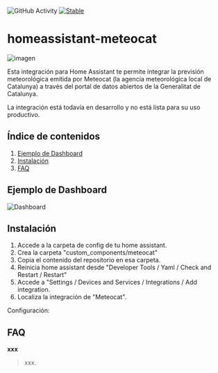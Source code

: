 ![GitHub Activity](https://img.shields.io/github/commit-activity/y/fxreina/homeassistant-meteocat.svg?label=commits)
[![Stable](https://img.shields.io/github/v/release/fxreina/homeassistant-meteocat.svg)](https://github.com/fxreina/homeassistant-meteocat/releases/latest)

# homeassistant-meteocat
![imagen](assets/logo.png)

Esta integración para Home Assistant te permite integrar la previsión meteorológica emitida por Meteocat (la agencia meteorológica local de Catalunya) a través del portal de datos abiertos de la Generalitat de Catalunya.

La integración está todavía en desarrollo y no está lista para su uso productivo.

## Índice de contenidos

1. [Ejemplo de Dashboard](#Ejemplo-de-Dashboard)<br>
2. [Instalación](#Instalación)<br>
3. [FAQ](#FAQ)

## Ejemplo de Dashboard

![Dashboard](assets/dashboard.png)

## Instalación

1. Accede a la carpeta de config de tu home assistant.
2. Crea la carpeta "custom_components/meteocat"
3. Copia el contenido del repositorio en esa carpeta.
4. Reinicia home assistant desde "Developer Tools / Yaml / Check and Restart / Restart"
5. Accede a "Settings / Devices and Services / Integrations / Add integration.
6. Localiza la integración de "Meteocat".

Configuración:




## FAQ

**xxx**

> xxx.
